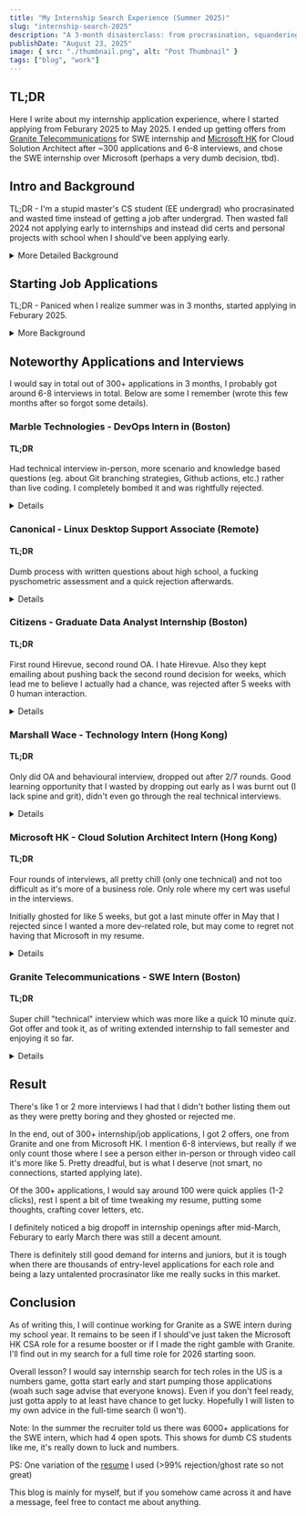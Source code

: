 ```yaml
---
title: "My Internship Search Experience (Summer 2025)"
slug: "internship-search-2025"
description: "A 3-month disasterclass: from procrasination, squandering interviews, into just barely landing 2 internships after 300+ applications."
publishDate: "August 23, 2025"
image: { src: "./thumbnail.png", alt: "Post Thumbnail" }
tags: ["blog", "work"]
---
```


## TL;DR

Here I write about my internship application experience, where I started applying from Feburary 2025 to May 2025. I ended up getting offers from [Granite Telecommunications](https://granitenet.com/) for SWE internship and [Microsoft HK](https://www.microsoft.com/en-hk) for Cloud Solution Architect after ~300 applications and 6-8 interviews, and chose the SWE internship over Microsoft (perhaps a very dumb decision, tbd).

## Intro and Background

TL;DR - I'm a stupid master's CS student (EE undergrad) who procrasinated and wasted time instead of getting a job after undergrad. Then wasted fall 2024 not applying early to internships and instead did certs and personal projects with school when I should've been applying early.

<details>


<summary>More Detailed Background</summary>

After switching majors from Civil Engineering to EE in my undergrad in Hong Kong, I crammed as many courses as I could in my undergrad to graduate within 4 years. Unfortunately, my lack of planning and constant procrasination meant that I had very little useful work experience and practical skills and by the time I graduated in 2024, I had no direction since I made no time to properly apply for a full-time job after grad in Hong Kong.

Therefore, I decided to pursue a master's in CS as I wanted to work in the software industry in the US (also US + HK citizen). As usual, I procrasinated on the grad school application and ended up applying to the school with the easiest application process, which ended up being Boston University Metropolitan College (BU Met). I also chose BU Met as classes are at night, meaning I could work during the day as I naively assumed it would be quick to find a tech job in the US.

However, I quickly realized after like 15 job applications with 0 responses that it was much harder than I thought, especially a full time job w/ my limited experience. So, I decided I would target an internship instead. I naively decided to put off internship applications until I was "ready", where I spent fall semester chasing certs like AWS SAA, making dumb personal projects, etc. instead of actually just applying to internships whilst there were tons of applications open.

You can go to bottom of page to see my resume, it's pretty shit.

</details>

## Starting Job Applications

TL;DR - Paniced when I realize summer was in 3 months, started applying in Feburary 2025.

<details>

<summary>More Background</summary>

I wasted fall 2024 trying to feel ready and soon, it was the end of Janurary and I started noticing all my friends had secured their internships. I started to hit full panic mode and even though I felt unprepared, I brushed up my resume and started hitting the apply buttons on Feburary.

I started off spending lots of time on each application, trying to tailor my resume and cover letters for each company. I thought the time I spent in fall doing those certs and personal projects would make me stand out. Of course, this was all my stupid delusional bullshit and got hit with reality quickly with 0 interviews.

So, after the ~20ish applications, I gave up spending too much time tailoring my resumes and started to increase my application rate, where I soon started getting a few interview opportunities. Below are some interviews and noteworthy applications.

</details>

## Noteworthy Applications and Interviews

I would say in total out of 300+ applications in 3 months, I probably got around 6-8 interviews in total. Below are some I remember (wrote this few months after so forgot some details).

### Marble Technologies - DevOps Intern in (Boston)

#### TL;DR

Had technical interview in-person, more scenario and knowledge based questions (eg. about Git branching strategies, Github actions, etc.) rather than live coding. I completely bombed it and was rightfully rejected.

<details>

#### About

I applied to their devops intern position online as the job description sounded fairly simple: just know some basic concepts in CI/CD, know a programming language like Python, know Docker and a bit of Github workflow. Sounded something like I could perhaps do, I got a bunch of certs related to DevOps, I got a chance right...

#### Interview

First I had phone call w/ HR, which went smoothly and then I went to the technical interview. Holy shit did I fuck this up. It was a 1 hour in-person interview at their office, where the SWE director conducted the interview. The very first thing was a simple whiteboard interview regarding Git branching. Prior to this interview, I had 0 clue about Git branching (my fault I'm dumb), so I tried to make some bullshit up. He smelt it right away and ended up scrapping the whiteboard part. After this I knew it was over after 20 minutes in but we had to continue because he's too nice to say you suck.

Next, perhaps giving me a chance to redeem myself, he started asking me technical questions, some situational (something like how to setup versioning CI/CD w/ Github actions), some knowledge questions based on things on my resume (eg. AWS and Terraform trivia) since I had those on my resume. I ended up doing pretty poorly on a lot of the questions, where sometimes I would try to make an answer up even if I didn't know it and I could just feel his disappointment. At the end, I asked how can I improve (he didn't really give me a response) but only thing he said was I did okay on the AWS questions which yay for me.

I ended up getting a quick rejection email like two days afterwards, but huge lessons learned from this interview both on the tech side and for future interviews, where I learned to just say "I don't know" instead of trying to make shit up and I realize I am missing a lot of basic practical tech skills and knowledge.

I do feel though the role description sounded much simpler than the actual interview, but that's probably a me issue.

</details>

### Canonical - Linux Desktop Support Associate (Remote)

#### TL;DR

Dumb process with written questions about high school, a fucking pyschometric assessment and a quick rejection afterwards.

<details>

#### About

This was for a full-time job and was fully remote, and as someone who loves using Linux (NixOS btw), I thought working at Canonical would be the dream so I immediately hit the apply button. What proceeds is a very dumb application process. Cannonical's horrible application process is well documented on Reddit, where [this](https://www.reddit.com/r/recruitinghell/comments/15kj845/canonical_the_recruitment_process_really_is_that/) sums it up well.

#### Application Process

I think I first filled out a quick form with my resume. A week later the hiring lead reviewed my resume and emailed for next steps.

First round is a "written interview", where I had to answer a bunch of written questions. Quite a few asked for my high school performance, which is fucking stupid given that for most people applying high school was many years (perhaps decades) ago. They asked about my high school ranking in language and arts, which not only did we not have rankings, but is also completely irrelevant imo.

But I am dumb so I spent quite some time writing detailed answers to all their questions, trying to remember wtf I did in highschool. Afterwards, I got an email to take the dumbest part of the application, a fucking psychometric assessment. It was like 1 hour long with a bunch of pointless exercises you'd see in IQ tests or something.

I got rejected after the psychometric assessment and didn't make it to the technical interview and take-home tests. Not a big deal, I just don't understand the high school questions and pyschometric assessment (and I'm not alone there's a lot of online posts sharing same sentiment).

</details>

### Citizens - Graduate Data Analyst Internship (Boston)

#### TL;DR

First round Hirevue, second round OA. I hate Hirevue. Also they kept emailing about pushing back the second round decision for weeks, which lead me to believe I actually had a chance, was rejected after 5 weeks with 0 human interaction.

<details>

#### About

This was another application process that I hated. I really wanted this role as I thought it would look really good working at a well-known bank like Citizens.

#### Application Process

First round uses Hirevue, which absolutely fucking sucks. They send you a series of questions that you'll answer via video with a pre-determined time. The questions are the basic HR screening ones, except since there is no human feedback it felt so awkward and I really struggled as I have never done anything like this before. I did pass but I highly doubt a real human saw the video answers.

Second round was a online assessment (OA) with technical questions. It was a timed, 75-minute test and I think I did okay on it. What really sucks was how I felt kinda lead on. We were supposed to get a decision like 1 week after the OA, but they sent two emails saying they needed to extend their decision, so I was starting to think I might have a chance. I was rejected soon after.

</details>

### Marshall Wace - Technology Intern (Hong Kong)

#### TL;DR

Only did OA and behavioural interview, dropped out after 2/7 rounds. Good learning opportunity that I wasted by dropping out early as I was burnt out (I lack spine and grit), didn't even go through the real technical interviews.

<details>

#### About

They're multi-billion dollar international hedge fund, enough said so I knew I had 0 chance but just wanted to see.

#### Interview

First round was a 60 min OA, which was just like 3 easy Leetcode questions. I'm not particularly good at Leetcode, but they were fine as they were in easy category.

2nd round is HR Zoom behavioural interview for around 45 minutes, nothing special except I did it at 4 AM due to timezone differences so that was fun.

3rd round is a 1 hour technical where you share any technical project you did and they would ask you questions about your project. After reading there would be a total of 7 rounds, I ended up dropping out as I was starting to feel burnt out and didn't want to prepare for a long presentation. This was a very dumb mistake in hindsight, as this would've been valuable experience for at least some practice.

</details>

### Microsoft HK - Cloud Solution Architect Intern (Hong Kong)

#### TL;DR

Four rounds of interviews, all pretty chill (only one technical) and not too difficult as it's more of a business role. Only role where my cert was useful in the interviews.

Initially ghosted for like 5 weeks, but got a last minute offer in May that I rejected since I wanted a more dev-related role, but may come to regret not having that Microsoft in my resume.

<details>

#### About

I actually applied to 2 roles, Cloud Solution Architect (CSA) Intern and Tech Specialist Intern. Both are more business related (sales) roles, one is pre-sales and one is post-sales. In the first round they made me choose one to interview for and I chose CSA as it sounds more related to what I know. 

Important to note it is Microsoft Hong Kong, where their branch has no dev team afaik and is mostly sales related so should be way less competitive than Microsoft US (but still seemed to have tons of applications based on how slow they responded to me).

#### Interview

Also worth noting that since I graduated from HKUST, it gave me advantage since HKUST is well known in Hong Kong but not in US or anywhere else.

First round was interview with recruiter, which was just a 15 minute talk about my motivation and background, super simple. It took them like a month for them to schedule the 2nd round and they ghosted me for quite some time, so even though they said I passed I thought they quitely reverted their decision.

Second round was with a cloud specialist (forgot exact role), but the interview was so chill. I just shared about my academic background, interests, personal projects and certs, and then he spent the rest of the time sharing about the role and talking some business (I think we ended up talking about BlackRock buying CK Hutchison's panama port lol). He spent more time talking than me, which was really cool but I zoned out since it was at 11 pm (timezone diff).

Third round was a bit more technical with their Devops and Cloud Architect Leader. He dove into more technical aspects of my projects and certs, asking me some knowledge questions about AWS, Terraform, Git, etc. Pretty simple questions, definitely easier than Marble Technologies and I think answered them all well (eg. what happens if you make manual change and run terraform apply, why use something like dynamodb with terraform). I think main thing that he liked was my personal project, where I dove a bit into the AWS components (eg. why use API gateway, SQS), advantages and disadvantages of my serverless architecture, scalability, etc. Not like I had a complex project, but I think for HK it seems like CS students tend to have less personal projects than US students (students just grind exams) so somehow mine stood out perhaps? Then again this isn't even a dev role so not like that part matters I guess.

Fourth round was with the head of customer success, big dog. This didn't really feel like an interview, he just asked a bit about my background and interests. He asked if I reached out to previous HKUST alumnis in Microsoft, which I obviously didn't. In the end he said I can only have 1 question, give him a good one. In typical me fashion, I gave him a dumb one where I asked why people would choose Azure over AWS, even though I literally asked this question in the previous 2 rounds as well.

I felt pretty confident, as I met the head of customer success, surely I got the role right? Well I finished the interview around end of March and got 0 communication for 5 weeks (follow-up emails ignored). At mid-April, the web portal said I was rejected, but it didn't hurt as much since I had an offer from Granite Telecommunications. So that was it right?

Nope. Right before I was about to fly from Boston to Hong Kong, I got a email with an offer letter mid-May. My guess is someone must have renegaded and I was the second choice. At first I told my dad just to have a bit of a laugh, but the moment he heard Microsoft he was yelling at me to renegade my internship with Granite and go work at Microsoft. I won't lie having Microsoft on my resume would sound dope, but given that it was a non-dev role, I was more inclined to stay with Granite. I spent one day thinking it over but ended up just going with my guts. At the time of writing remains to be seen whether I will regret this or not.

It was evident they were quite desperate (hence why I'm 99% sure someone renegaded) as the recruiter called me after I sent my rejection and the offer email specified I needed to send my decision in like 2 days. Overall though, I really enjoyed the interviews, but I think the role wasn't right for me.

</details>

### Granite Telecommunications - SWE Intern (Boston)

#### TL;DR

Super chill "technical" interview which was more like a quick 10 minute quiz. Got offer and took it, as of writing extended internship to fall semester and enjoying it so far.

<details>

#### About

One of the many applications I was spamming on LinkedIn, didn't think they would actually interview me. HR responded with email for interview and I know she actually read my resume because she sent the email to the address on my resume instead of the different one I put on the web portal, huge respect especially after finding out afterwards that they got 6000+ applications.

#### Interview

First was a basic HR phone call, basic check just asked about academic background, what programming languages I use, etc. Soon got scheduled for a interview with the software lead (and still my current boss).

I spent hours practicing Leetcode (and still suck), thinking about all the failed interviews I had, thinking about how Microsoft was still ghosting me, and prepared myself for a grueling interview...

Except I sat in the Teams call for 15 minutes before HR told me he was sick and had to reschedule. After reschedule, he was still sick but someone's gotta interview interns. Interview was simple, literally first question he asked was what is a binary tree. 0 coding, just explain some basic concepts. Really simple, although I actually didn't do that well (too nervous and forgot an answer to one easy question I forgot). Somehow, I got an offer like a few days later, I guess maybe they felt bad for making me wait before the reschedule. Got the offer mid April, I put it down to luck.

</details>

## Result

There's like 1 or 2 more interviews I had that I didn't bother listing them out as they were pretty boring and they ghosted or rejected me.

In the end, out of 300+ internship/job applications, I got 2 offers, one from Granite and one from Microsoft HK. I mention 6-8 interviews, but really if we only count those where I see a person either in-person or through video call it's more like 5. Pretty dreadful, but is what I deserve (not smart, no connections, started applying late).

Of the 300+ applications, I would say around 100 were quick applies (1-2 clicks), rest I spent a bit of time tweaking my resume, putting some thoughts, crafting cover letters, etc.

I definitely noticed a big dropoff in internship openings after mid-March, Feburary to early March there was still a decent amount.

There is definitely still good demand for interns and juniors, but it is tough when there are thousands of entry-level applications for each role and being a lazy untalented procrasinator like me really sucks in this market.

## Conclusion

As of writing this, I will continue working for Granite as a SWE intern during my school year. It remains to be seen if I should've just taken the Microsoft HK CSA role for a resume booster or if I made the right gamble with Granite. I'll find out in my search for a full time role for 2026 starting soon.

Overall lesson? I would say internship search for tech roles in the US is a numbers game, gotta start early and start pumping those applications (woah such sage advise that everyone knows). Even if you don't feel ready, just gotta apply to at least have chance to get lucky. Hopefully I will listen to my own advice in the full-time search (I won't).

Note: In the summer the recruiter told us there was 6000+ applications for the SWE intern, which had 4 open spots. This shows for dumb CS students like me, it's really down to luck and numbers.

PS: One variation of the [resume](https://resume.jyyhomelab.com/) I used (>99% rejection/ghost rate so not great)

This blog is mainly for myself, but if you somehow came across it and have a message, feel free to contact me about anything.
